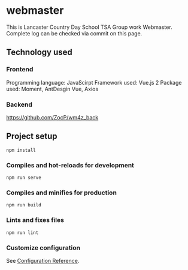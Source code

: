# webmaster
This is Lancaster Country Day School TSA Group work Webmaster.
Complete log can be checked via commit on this page.

## Technology used

### Frontend
Programming language: JavaScirpt
Framework used: Vue.js 2
Package used: Moment, AntDesgin Vue, Axios

### Backend
https://github.com/ZocP/wm4z_back

## Project setup
```
npm install
```

### Compiles and hot-reloads for development
```
npm run serve
```

### Compiles and minifies for production
```
npm run build
```

### Lints and fixes files
```
npm run lint
```

### Customize configuration
See [Configuration Reference](https://cli.vuejs.org/config/).
